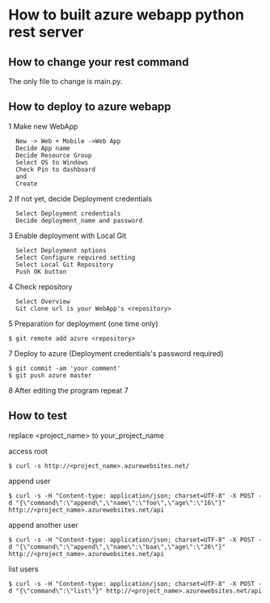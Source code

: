 # How to built azure webapp python rest server

## How to change your rest command
The only file to change is main.py.  

## How to deploy to azure webapp
1 Make new WebApp  
```
  New -> Web + Mobile ->Web App
  Decide App name
  Decide Resource Group
  Select OS to Windows
  Check Pin to dashboard
  and
  Create
```
2 If not yet, decide Deployment credentials  
```
  Select Deployment credentials
  Decide deployment_name and password
```
3 Enable deployment with Local Git  
```
  Select Deployment options
  Select Configure required setting
  Select Local Git Repository
  Push OK button
```
4 Check repository  
```
  Select Overview
  Git clone url is your WebApp's <repository>
```
5 Preparation for deployment (one time only)
```
$ git remote add azure <repository>
```
7 Deploy to azure (Deployment credentials's password required)  
```
$ git commit -am 'your comment'
$ git push azure master
```
8 After editing the program repeat 7  

## How to test
replace \<project_name\> to your_project_name  

access root  
```
$ curl -s http://<project_name>.azurewebsites.net/  
```
append user  
```
$ curl -s -H "Content-type: application/json; charset=UTF-8" -X POST -d "{\"command\":\"append\",\"name\":\"foo\",\"age\":\"16\"}" http://<project_name>.azurewebsites.net/api  
```
append another user  
```
$ curl -s -H "Content-type: application/json; charset=UTF-8" -X POST -d "{\"command\":\"append\",\"name\":\"baa\",\"age\":\"26\"}" http://<project_name>.azurewebsites.net/api  
```
list users  
```
$ curl -s -H "Content-type: application/json; charset=UTF-8" -X POST -d "{\"command\":\"list\"}" http://<project_name>.azurewebsites.net/api
```
